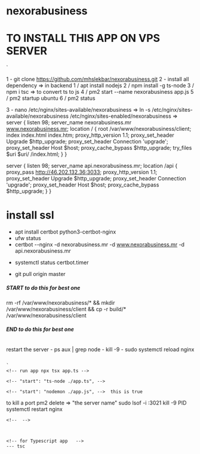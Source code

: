# nexorabusiness

# TO INSTALL THIS APP ON VPS SERVER 
`

  1 - git clone https://github.com/mhslekbar/nexorabusiness.git
  2 - install all dependency
    => in backend
    1 / apt install nodejs
    2 / npm install -g ts-node
    3 / npm i 
    tsc => to convert ts to js
    4 / pm2 start --name nexorabusiness app.js
    5 / pm2 startup ubuntu
    6 / pm2 status

  <!-- 3 - nano /etc/nginx/sites-available/onmdm -->
  3 - nano /etc/nginx/sites-available/nexorabusiness
    => ln -s /etc/nginx/sites-available/nexorabusiness /etc/nginx/sites-enabled/nexorabusiness
    => 
    server {
      listen 98;
      server_name nexorabusiness.mr www.nexorabusiness.mr;
      location / {
        root /var/www/nexorabusiness/client;
        index  index.html index.htm;
        proxy_http_version 1.1;
        proxy_set_header Upgrade $http_upgrade;
        proxy_set_header Connection 'upgrade';
        proxy_set_header Host $host;
        proxy_cache_bypass $http_upgrade;
        try_files $uri $uri/ /index.html;
      }
  }

  server {
    listen 98;
    server_name api.nexorabusiness.mr;
    location /api {
      proxy_pass http://46.202.132.36:3033;
      proxy_http_version 1.1;
      proxy_set_header Upgrade $http_upgrade;
      proxy_set_header Connection 'upgrade';
      proxy_set_header Host $host;
      proxy_cache_bypass $http_upgrade;
    }
  }
  
  
  # install ssl
  - apt install certbot python3-certbot-nginx
  - ufw status
  - certbot --nginx -d nexorabusiness.mr -d www.nexorabusiness.mr -d api.nexorabusiness.mr
  <!-- - certbot --nginx -d cdghazaly.com -d www.cdghazaly.com -d api.cdghazaly.com -->
  <!-- - certbot --nginx -d cabinetibtissama.com -d www.cabinetibtissama.com -d api.cabinetibtissama.com -->
  - systemctl status certbot.timer

  <!-- Start to update your project  -->
  - git pull origin master
  <!-- End to update your project  -->

  ##### START to do this for best one
  <!-- mkdir /var/www/nexorabusiness -->
  <!-- mkdir /var/www/nexorabusiness/client -->
  <!-- rm -rf /var/www/cdghazaly/* && mkdir /var/www/cdghazaly/client && cp -r build/* /var/www/cdghazaly/client -->
  <!-- rm -rf /var/www/cabinetibtissama/* && mkdir /var/www/cabinetibtissama/client && cp -r build/* /var/www/cabinetibtissama/client -->
  rm -rf /var/www/nexorabusiness/* && mkdir /var/www/nexorabusiness/client && cp -r build/* /var/www/nexorabusiness/client
  
  ##### END to do this for best one
  ```

  ```
  restart the server
    - ps aux | grep node
    - kill -9 <PID>
    - sudo systemctl reload nginx
  ```

`
<!-- run app npx tsx app.ts -->

<!-- "start": "ts-node ./app.ts", -->

<!-- "start": "nodemon ./app.js", -->  this is true

```
  to kill a port
  pm2 delete => "the server name"
  sudo lsof -i :3021
  kill -9 PID
  systemctl restart nginx
```
<!--  -->



<!-- for Typescript app   -->
--- tsc 
  
